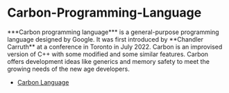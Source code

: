 # Carbon-Programming-Language

<p>***Carbon programming language*** is a general-purpose programming language designed by Google. It was first introduced by **Chandler Carruth** at a conference in Toronto in July 2022. Carbon is an improvised version of C++ with some modified and some similar features. Carbon offers development ideas like generics and memory safety to meet the growing needs of the new age developers.</p>

- [Carbon Language](https://github.com/carbon-language/carbon-lang)
